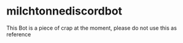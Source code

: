 # milchtonnediscordbot
This Bot is a piece of crap at the moment, please do not use this as reference
